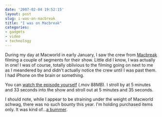 ```yaml
---
date: '2007-02-04 19:52:15'
layout: post
slug: i-was-on-macbreak
title: "I was on Macbreak"
categories:
- gadgets
- video
- technology
---
```


During my day at Macworld in early January, I saw the crew from [Macbreak](http://twit.tv/mb) filming a couple of segments for their show. Little did I know, I was actually in one! I was of course, totally oblivious to the filming going on next to me as I meandered by and didn't actually notice the crew until I was past them. I had iPhone on the brain or something.

You can [watch the episode yourself](http://www.twit.tv/mb49) (.mov 88MB). I stroll by at 5 minutes and 33 seconds into the show and stroll out at 5 minutes and 35 seconds.

I should note, while I appear to be straining under the weight of Macworld schwag, there was no such bounty this year. I'm holding purchased items only. It was kind of...[a bummer](http://www.youtube.com/watch?v=l2-UuIEOcss).
